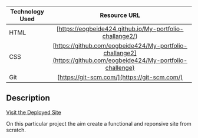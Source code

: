 | Technology Used         | Resource URL            | 
| ------------- |:-------------:| 
| HTML    | [https://eogbeide424.github.io/My-portfolio-challange2/) | 
| CSS     | [https://github.com/eogbeide424/My-portfolio-challange2](https://github.com/eogbeide424/My-portfolio-challenge)
| Git | [https://git-scm.com/](https://git-scm.com/)     |    

## Description 

[Visit the Deployed Site](https://eogbeide424.github.io/My-portfolio-challange2/)

On this particular project the aim create a functional and reponsive site from scratch.
